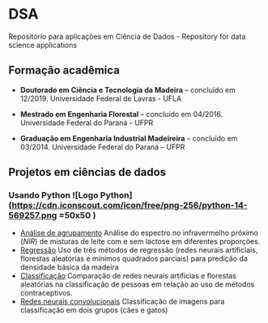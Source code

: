 # DSA
Repositório para aplicações em Ciência de Dados - Repository for data science applications


## Formação acadêmica

 - **Doutorado em Ciência e Tecnologia da Madeira** – concluído em 12/2019.
Universidade Federal de Lavras - UFLA

- **Mestrado em Engenharia Florestal** – concluído em 04/2016.
Universidade Federal do Paraná - UFPR

 - **Graduação em Engenharia Industrial Madeireira** – concluído em 03/2014.
Universidade Federal do Paraná – UFPR

## Projetos em ciências de dados

### Usando Python ![Logo Python](https://cdn.iconscout.com/icon/free/png-256/python-14-569257.png  =50x50 )
 - [Análise de agrupamento](https://github.com/Rsimetti/cursoAP2020/blob/master/Semana4_Analise_de_Agrupamento.ipynb)
 Análise do espectro no infravermelho próximo (*NIR*) de misturas de leite com e sem lactose em diferentes proporções.
 - [Regressão](https://github.com/Rsimetti/cursoAP2020/blob/master/Semana05_Regressao_NIR.ipynb)
 Uso de três métodos de regressão (redes neurais artificiais, florestas aleatórias e mínimos quadrados parciais) para predição da densidade básica da madeira
 - [Classificação](https://github.com/Rsimetti/cursoAP2020/blob/master/Semana03_RNA_x_RF.ipynb)
 Comparação de redes neurais artificias e florestas aleatórias na classificação de pessoas em relação ao uso de métodos contraceptivos. 
- [Redes neurais convolucionais](https://github.com/Rsimetti/cursoAP2020/blob/master/Semana06_CNN.ipynb)
Classificação de imagens para classificação em dois grupos (cães e gatos)
